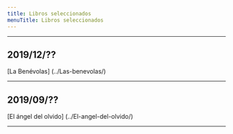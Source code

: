 ```yaml
---
title: Libros seleccionados
menuTitle: Libros seleccionados
---
```

***
## 2019/12/??
[La Benévolas] (../Las-benevolas/)
***
## 2019/09/??
[El ángel del olvido] (../El-angel-del-olvido/)
***